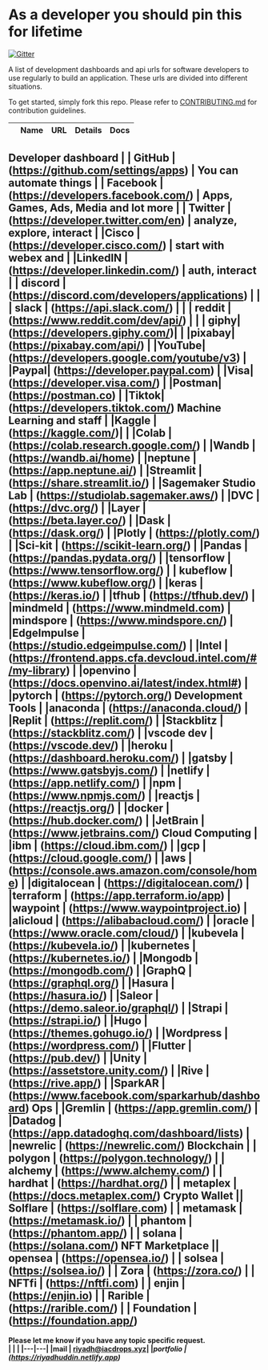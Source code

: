 # As a developer you should pin this for lifetime
[![Gitter](https://badges.gitter.im/iacdrop/community.svg)](https://gitter.im/iacdrop/community?utm_source=badge&utm_medium=badge&utm_campaign=pr-badge)

A list of development dashboards and api urls for software developers to use regularly to build an application. These urls are divided into different situations.

To get started, simply fork this repo. Please refer to [CONTRIBUTING.md](CONTRIBUTING.md) for contribution guidelines.

<!-- ## Table of Contents:
 -->
|   |  Name | URL| Details|Docs|
|---|---|---|---|---|
<b> Developer dashboard
|   |  GitHub | (https://github.com/settings/apps)  | You can automate things 
|   | Facebook  |  (https://developers.facebook.com/) | Apps, Games, Ads, Media and lot more
|   | Twitter  | (https://developer.twitter.com/en)  | analyze, explore, interact
|   |Cisco   | (https://developer.cisco.com/)  | start with webex and 
|   |LinkedIN   | (https://developer.linkedin.com/)  | auth, interact
|   |  discord | (https://discord.com/developers/applications)  | 
|   | slack  |   (https://api.slack.com/) | 
|   |  reddit | (https://www.reddit.com/dev/api/)  | 
| | giphy|  (https://developers.giphy.com/)| 
| |pixabay|  (https://pixabay.com/api/)
| |YouTube| (https://developers.google.com/youtube/v3)
| |Paypal| (https://developer.paypal.com)
| |Visa| (https://developer.visa.com/)
| |Postman| (https://postman.co)
| |Tiktok| (https://developers.tiktok.com/)
<b> Machine Learning and staff
 | |Kaggle |  (https://kaggle.com/)|
 | |Colab |  (https://colab.research.google.com/)
 | |Wandb |  (https://wandb.ai/home)
 | |neptune |  (https://app.neptune.ai/)
 | |Streamlit |  (https://share.streamlit.io/)
 | |Sagemaker Studio Lab |  (https://studiolab.sagemaker.aws/)
 | |DVC |  (https://dvc.org/)
 | |Layer |  (https://beta.layer.co/)
 | |Dask |  (https://dask.org/)
 | |Plotly |  (https://plotly.com/)
 | |Sci-kit |  (https://scikit-learn.org/)
 | |Pandas |  (https://pandas.pydata.org/)
 | |tensorflow |  (https://www.tensorflow.org/)
 | | kubeflow |  (https://www.kubeflow.org/)
 | |keras |  (https://keras.io/)
 | |tfhub |  (https://tfhub.dev/)
 | |mindmeld |  (https://www.mindmeld.com)
 | |mindspore |  (https://www.mindspore.cn/)
 | |EdgeImpulse |  (https://studio.edgeimpulse.com/)
 | |Intel |  (https://frontend.apps.cfa.devcloud.intel.com/#/my-library)
 | |openvino |  (https://docs.openvino.ai/latest/index.html#)
 | |pytorch |  (https://pytorch.org/)
 <b> Development Tools
 | |anaconda |  (https://anaconda.cloud/)
 | |Replit |  (https://replit.com/)
 | |Stackblitz |  (https://stackblitz.com/)
 | |vscode dev |  (https://vscode.dev/)
 | |heroku |  (https://dashboard.heroku.com/)
 | |gatsby |  (https://www.gatsbyjs.com/)
 | |netlify |  (https://app.netlify.com/)
 | |npm |  (https://www.npmjs.com/)
 | |reactjs |  (https://reactjs.org/)
 | |docker |  (https://hub.docker.com/)
 | |JetBrain |  (https://www.jetbrains.com/)
  <b> Cloud Computing
 | |ibm |  (https://cloud.ibm.com/)
 | |gcp |  (https://cloud.google.com/)
 | |aws |  (https://console.aws.amazon.com/console/home)
 | |digitalocean |  (https://digitalocean.com/)
 | |terraform |  (https://app.terraform.io/app)
 | |waypoint |  (https://www.waypointproject.io)
 | |alicloud |  (https://alibabacloud.com/)
 | |oracle |  (https://www.oracle.com/cloud/)
 | |kubevela |  (https://kubevela.io/)
 | |kubernetes |  (https://kubernetes.io/)
 | |Mongodb |  (https://mongodb.com/)
 | |GraphQ |  (https://graphql.org/)
 | |Hasura |  (https://hasura.io/)
 | |Saleor |  (https://demo.saleor.io/graphql/)
 | |Strapi |  (https://strapi.io/)
 | |Hugo |  (https://themes.gohugo.io/)
 | |Wordpress |  (https://wordpress.com/)
 | |Flutter |  (https://pub.dev/)
 | |Unity |  (https://assetstore.unity.com/)
 | |Rive |  (https://rive.app/)
 | |SparkAR |  (https://www.facebook.com/sparkarhub/dashboard)
   <b> Ops
 | |Gremlin |  (https://app.gremlin.com/)
 | |Datadog |  (https://app.datadoghq.com/dashboard/lists)
 | |newrelic |  (https://newrelic.com/)
   <b> Blockchain
 | | polygon |  (https://polygon.technology/)
 | | alchemy |  (https://www.alchemy.com/)
 | | hardhat |  (https://hardhat.org/)
 | | metaplex |  (https://docs.metaplex.com/) 
   <b> Crypto Wallet
|| Solflare |  (https://solflare.com)
 | | metamask |  (https://metamask.io/)
 | | phantom |  (https://phantom.app/)
 | | solana |  (https://solana.com/)
  <b> NFT Marketplace
|| opensea |  (https://opensea.io/)
 | | solsea |  (https://solsea.io/)
 | | Zora |  (https://zora.co/)
 | | NFTfi |  (https://nftfi.com)
 | | enjin |  (https://enjin.io) 
 | | Rarible |  (https://rarible.com/)
 | | Foundation |  (https://foundation.app/)
 ---------------------------------------------

<b> Please let me know if you have any topic specific request.<br>
 | | |
   |---|---|
|mail |  <riyadh@iacdrops.xyz>|
|<i>portfolio |  (https://riyadhuddin.netlify.app)
